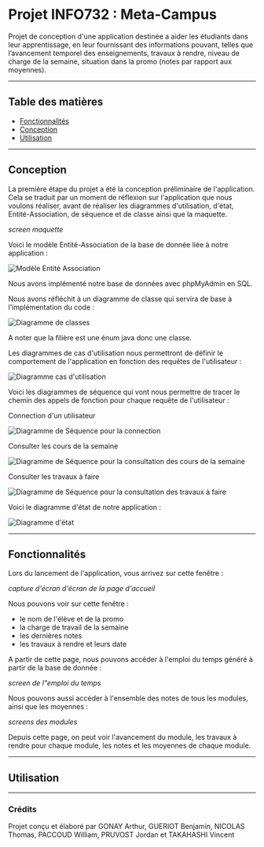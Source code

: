 # Projet INFO732 : Meta-Campus

Projet de conception d'une application destinée a aider les étudiants dans leur apprentissage, en leur fournissant des informations pouvant, telles que l’avancement temporel des enseignements, travaux à rendre, niveau de charge de la semaine, situation dans la promo (notes par rapport aux moyennes).

---
## Table des matières
- [Fonctionnalités](#fonctionnalités)
- [Conception](#conception)
- [Utilisation](#utilisation)

---
## Conception
La première étape du projet a été la conception préliminaire de l'application. Cela se traduit par un moment de réflexion sur l'application que nous voulons réaliser, avant de réaliser les diagrammes d'utilisation, d'état, Entité-Association,  de séquence et de classe ainsi que la maquette.

*screen maquette*

Voici le modèle Entité-Association de la base de donnée liée à notre application :

![Modèle Entité Association](EntiteAssociation.png)

Nous avons implémenté notre base de données avec phpMyAdmin en SQL. 

Nous avons réfléchit à un diagramme de classe qui servira de base à l'implémentation du code :

![Diagramme de classes](diagrammeClasse.png)

A noter que la filière est une énum java donc une classe.

Les diagrammes de cas d'utilisation nous permettront de définir le comportement de l'application en fonction des requêtes de l'utilisateur :


![Diagramme cas d'utilisation](useCase.png)


Voici les diagrammes de séquence qui vont nous permettre de tracer le chemin des appels de fonction pour chaque requête de l'utilisateur :

Connection d'un utilisateur

![Diagramme de Séquence pour la connection](sequenceConnection.png)

Consulter les cours de la semaine

![Diagramme de Séquence pour la consultation des cours de la semaine](consulterCoursSemaine.png)

Consulter les travaux à faire

![Diagramme de Séquence pour la consultation des travaux à faire](consulterTravailAFaire.png)

Voici le diagramme d'état de notre application :

![Diagramme d'état](diagrammeEtat.png)

---
## Fonctionnalités
Lors du lancement de l'application, vous arrivez sur cette fenêtre :

*capture d'écran d'écran de la page d'accueil*

Nous pouvons voir sur cette fenêtre :
 - le nom de l'élève et de la promo
 - la charge de travail de la semaine
 - les dernières notes
 - les travaux à rendre et leurs date

A partir de cette page, nous pouvons accéder à l'emploi du temps généré à partir de la base de donnée : 

*screen de l"emploi du temps*

Nous pouvons aussi accéder à l'ensemble des notes de tous les modules, ainsi que les moyennes :

*screens des modules*

Depuis cette page, on peut voir l'avancement du module, les travaux à rendre pour chaque module, les notes et les moyennes de chaque module.

---
## Utilisation

---
### Crédits
Projet conçu et élaboré par GONAY Arthur, GUERIOT Benjamin, NICOLAS Thomas, PACCOUD William, PRUVOST Jordan et TAKAHASHI Vincent
